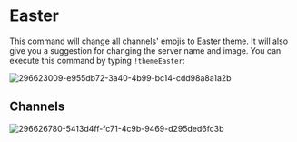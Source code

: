 # Easter

This command will change all channels' emojis to Easter theme. It will also give you a suggestion for changing the server name and image. You can execute this command by typing `!themeEaster`:

![296623009-e955db72-3a40-4b99-bc14-cdd98a8a1a2b](https://github.com/monambike/kwijisho-discord-bot/assets/35270174/7967b867-bcf2-42bf-b4ce-2c985120d72e)

## Channels

![296626780-5413d4ff-fc71-4c9b-9469-d295ded6fc3b](https://github.com/monambike/kwijisho-discord-bot/assets/35270174/a7d75a04-8f17-4740-8d4e-e05957db713c)
